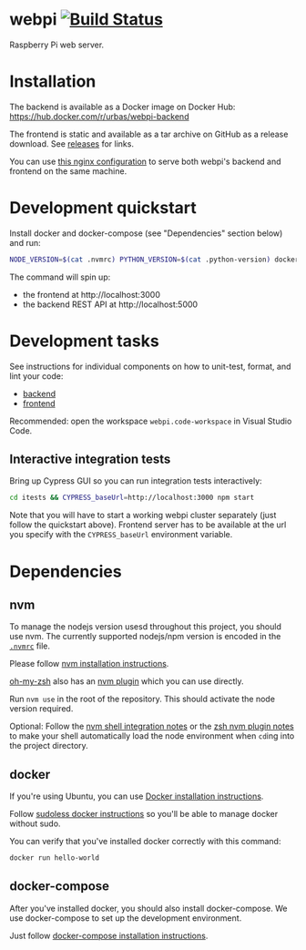 # webpi [![Build Status](https://travis-ci.org/urbas/webpi.svg?branch=master)](https://travis-ci.org/urbas/webpi)
Raspberry Pi web server.

# Installation
The backend is available as a Docker image on Docker Hub: https://hub.docker.com/r/urbas/webpi-backend

The frontend is static and available as a tar archive on GitHub as a release download. See [releases] for links.

You can use [this nginx configuration] to serve both webpi's backend and frontend on the same machine.

# Development quickstart
Install docker and docker-compose (see "Dependencies" section below) and run:
```bash
NODE_VERSION=$(cat .nvmrc) PYTHON_VERSION=$(cat .python-version) docker-compose up --build backend frontend
```
The command will spin up:

- the frontend at http://localhost:3000
- the backend REST API at http://localhost:5000

# Development tasks
See instructions for individual components on how to unit-test, format, and lint your code:

- [backend](./backend/README.md)
- [frontend](./frontend/README.md)

Recommended: open the workspace `webpi.code-workspace` in Visual Studio Code.

## Interactive integration tests
Bring up Cypress GUI so you can run integration tests interactively:
```bash
cd itests && CYPRESS_baseUrl=http://localhost:3000 npm start
```
Note that you will have to start a working webpi cluster separately (just follow the quickstart above). Frontend server has to be available at the url you specify with the `CYPRESS_baseUrl` environment variable.

# Dependencies

## nvm
To manage the nodejs version usesd throughout this project, you should use nvm. The currently supported nodejs/npm version is encoded in the [`.nvmrc`](./.nvmrc) file.

Please follow [nvm installation instructions].

[oh-my-zsh] also has an [nvm plugin] which you can use directly.

Run `nvm use` in the root of the repository. This should activate the node version required.

Optional: Follow the [nvm shell integration notes] or the [zsh nvm plugin notes] to make your shell automatically load the node environment when `cd`ing into the project directory.

## docker
If you're using Ubuntu, you can use [Docker installation instructions].

Follow [sudoless docker instructions] so you'll be able to manage docker without sudo.

You can verify that you've installed docker correctly with this command:
```bash
docker run hello-world
```

## docker-compose
After you've installed docker, you should also install docker-compose. We use docker-compose to set up the development environment.

Just follow [docker-compose installation instructions].


[CI/CD dashboard]: https://bitbucket.org/webpi/webpi-web/addon/pipelines/home
[Docker installation instructions]: https://docs.docker.com/install/linux/docker-ce/ubuntu/#install-docker-ce
[docker-compose installation instructions]: https://docs.docker.com/compose/install/#install-compose
[nvm installation instructions]: https://github.com/creationix/nvm
[nvm plugin]: https://github.com/lukechilds/zsh-nvm
[nvm shell integration notes]: https://github.com/creationix/nvm#deeper-shell-integration
[oh-my-zsh]: https://github.com/robbyrussell/oh-my-zsh
[releases]: https://github.com/urbas/webpi/releases
[sudoless docker instructions]: https://docs.docker.com/install/linux/linux-postinstall/#manage-docker-as-a-non-root-user
[this nginx configuration]: etc/nginx.conf
[zsh nvm plugin notes]: https://github.com/lukechilds/zsh-nvm#auto-use
